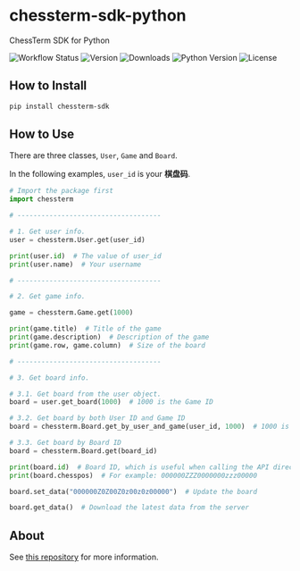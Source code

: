 # chessterm-sdk-python

ChessTerm SDK for Python

![Workflow Status](https://img.shields.io/github/workflow/status/JingBh/chessterm-sdk-python/Test%20and%20Build%20the%20Package)
![Version](https://img.shields.io/pypi/v/chessterm-sdk?label=version)
![Downloads](https://img.shields.io/pypi/dm/chessterm-sdk)
![Python Version](https://img.shields.io/badge/python-%E2%89%A53.4-green)
![License](https://img.shields.io/github/license/JingBh/chessterm-sdk-python)

## How to Install
```bash
pip install chessterm-sdk
```

## How to Use

There are three classes, `User`, `Game` and `Board`.

In the following examples, `user_id` is your **棋盘码**.

```python
# Import the package first
import chessterm

# ------------------------------------

# 1. Get user info.
user = chessterm.User.get(user_id)

print(user.id)  # The value of user_id
print(user.name)  # Your username

# ------------------------------------

# 2. Get game info.

game = chessterm.Game.get(1000)

print(game.title)  # Title of the game
print(game.description)  # Description of the game
print(game.row, game.column)  # Size of the board

# ------------------------------------

# 3. Get board info.

# 3.1. Get board from the user object.
board = user.get_board(1000)  # 1000 is the Game ID

# 3.2. Get board by both User ID and Game ID
board = chessterm.Board.get_by_user_and_game(user_id, 1000)  # 1000 is the Game ID

# 3.3. Get board by Board ID
board = chessterm.Board.get(board_id)

print(board.id)  # Board ID, which is useful when calling the API directly
print(board.chesspos)  # For example: 000000ZZZ0000000zzz00000

board.set_data("000000Z0Z00Z0z00z0z00000")  # Update the board

board.get_data()  # Download the latest data from the server
```

## About
See [this repository](https://github.com/JingBh/flamechess) for more information.
